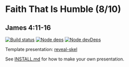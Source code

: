 # Faith That Is Humble (8/10)
## James 4:11-16

[![Build status](https://travis-ci.org/sermons/faith-humble.svg)](https://travis-ci.org/sermons/faith-humble)
[![Node deps](https://david-dm.org/sermons/faith-humble.svg)](https://david-dm.org/sermons/faith-humble)
[![Node devDeps](https://david-dm.org/sermons/faith-humble/dev-status.svg)](https://david-dm.org/sermons/faith-humble?type=dev)

Template presentation: [reveal-skel](https://github.com/sermons/reveal-skel)

See [INSTALL.md](INSTALL.md)
for how to make your own presentation.
